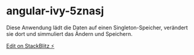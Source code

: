 # angular-ivy-5znasj

Diese Anwendung lädt die Daten auf einen Singleton-Speicher, verändert sie dort und simmuliert das Ändern und Speichern. 

[Edit on StackBlitz ⚡️](https://stackblitz.com/edit/angular-ivy-5znasj)
